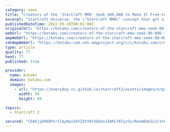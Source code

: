 ```yaml
---
category: news
title: "Creators of the 'StarCraft MMO' Seek $80,000 to Make It Free-to-Play"
excerpt: "StarCraft Universe, the \"StarCraft MMO\" concept that got a bunch of Blizzard's lawyers itchy and nervous a couple of years ago, is aiming toward a full fledged release—with Blizzard's permisson ..."
publishedDateTime: 2022-05-19T00:01:00Z
originalUrl: "https://kotaku.com/creators-of-the-starcraft-mmo-seek-80-000-to-make-it-1121606136"
webUrl: "https://kotaku.com/creators-of-the-starcraft-mmo-seek-80-000-to-make-it-1121606136"
ampWebUrl: "https://kotaku.com/creators-of-the-starcraft-mmo-seek-80-000-to-make-it-1121606136/amp"
cdnAmpWebUrl: "https://kotaku-com.cdn.ampproject.org/c/s/kotaku.com/creators-of-the-starcraft-mmo-seek-80-000-to-make-it-1121606136/amp"
type: article
quality: 77
heat: 77
published: true

provider:
  name: Kotaku
  domain: kotaku.com
  images:
    - url: "https://everyday-cc.github.io/starcraft2/assets/images/organizations/kotaku.com-50x50.jpg"
      width: 50
      height: 50

topics:
  - StarCraft 2

secured: "C6AXjyD968Pzr1lby0wiSbYZ5tV6Y3QdeoJZARLfATyzSz/NoeQOdeZuJ/3+UvS8Q1RiwJsSZovk0Y2QvNN0GvV57XIvH2BcJZqnEGZ/sfzm/Yf5/xTD9lHsY4oxWtxHhpuZcgyBgv5nF+n+0I1UbEHH9W6VXhV32FjXeizoEpaBDoaHw8Wh4y3FWRPXyurtW6FygBEgZ4Pc0VWVsUQrpm3jTdWNg9d//4IAf2CaDXU7W3dQPKPER/KLLldenJD8IFzZmXqITXesSjGcS9SE3sWCZzftErilb9wqKaObBiE31gNTX1z3tlPc08qW8bEBBsLvD2MU9nFNxhYZ0KU5q28vVFNHXc8a/zfzvx4t0aI=;EwMS4QgVjr0Y0wNidDALEg=="
---
```


